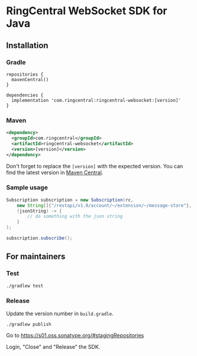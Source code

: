 # RingCentral WebSocket SDK for Java

## Installation

### Gradle

```
repositories {
  mavenCentral()
}

dependencies {
  implementation 'com.ringcentral:ringcentral-websocket:[version]'
}
```

### Maven

```xml
<dependency>
  <groupId>com.ringcentral</groupId>
  <artifactId>ringcentral-websocket</artifactId>
  <version>[version]</version>
</dependency>
```

Don't forget to replace the `[version]` with the expected version. You can find the latest version
in [Maven Central](https://mvnrepository.com/artifact/com.ringcentral/ringcentral-websocket).


### Sample usage

```java
Subscription subscription = new Subscription(rc,
    new String[]{"/restapi/v1.0/account/~/extension/~/message-store"},
    (jsonString) -> {
        // do something with the json string
    }
);

subscription.subscribe();
```


## For maintainers


### Test

```
./gradlew test
```

### Release

Update the version number in `build.gradle`.

```
./gradlew publish
```

Go to https://s01.oss.sonatype.org/#stagingRepositories

Login, "Close" and "Release" the SDK.
